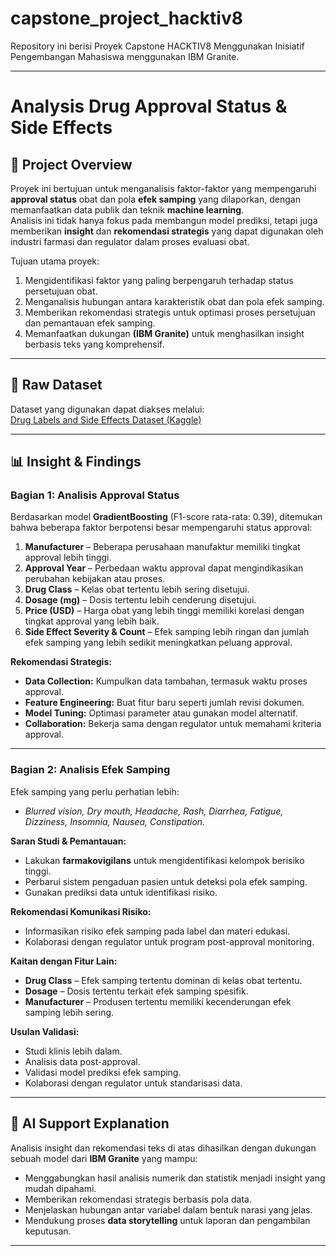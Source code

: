 # capstone_project_hacktiv8
Repository ini berisi Proyek Capstone HACKTIV8 Menggunakan Inisiatif Pengembangan Mahasiswa menggunakan  IBM Granite.

---

# Analysis Drug Approval Status & Side Effects

## 📌 Project Overview
Proyek ini bertujuan untuk menganalisis faktor-faktor yang mempengaruhi **approval status** obat dan pola **efek samping** yang dilaporkan, dengan memanfaatkan data publik dan teknik **machine learning**.  
Analisis ini tidak hanya fokus pada membangun model prediksi, tetapi juga memberikan **insight** dan **rekomendasi strategis** yang dapat digunakan oleh industri farmasi dan regulator dalam proses evaluasi obat.

Tujuan utama proyek:
1. Mengidentifikasi faktor yang paling berpengaruh terhadap status persetujuan obat.
2. Menganalisis hubungan antara karakteristik obat dan pola efek samping.
3. Memberikan rekomendasi strategis untuk optimasi proses persetujuan dan pemantauan efek samping.
4. Memanfaatkan dukungan **(IBM Granite)** untuk menghasilkan insight berbasis teks yang komprehensif.

---

## 📂 Raw Dataset
Dataset yang digunakan dapat diakses melalui:  
[Drug Labels and Side Effects Dataset (Kaggle)](https://www.kaggle.com/datasets/pratyushpuri/drug-labels-and-side-effects-dataset-1400-records)  

---

## 📊 Insight & Findings

### Bagian 1: Analisis Approval Status
Berdasarkan model **GradientBoosting** (F1-score rata-rata: 0.39), ditemukan bahwa beberapa faktor berpotensi besar mempengaruhi status approval:

1. **Manufacturer** – Beberapa perusahaan manufaktur memiliki tingkat approval lebih tinggi.
2. **Approval Year** – Perbedaan waktu approval dapat mengindikasikan perubahan kebijakan atau proses.
3. **Drug Class** – Kelas obat tertentu lebih sering disetujui.
4. **Dosage (mg)** – Dosis tertentu lebih cenderung disetujui.
5. **Price (USD)** – Harga obat yang lebih tinggi memiliki korelasi dengan tingkat approval yang lebih baik.
6. **Side Effect Severity & Count** – Efek samping lebih ringan dan jumlah efek samping yang lebih sedikit meningkatkan peluang approval.

**Rekomendasi Strategis:**
- **Data Collection:** Kumpulkan data tambahan, termasuk waktu proses approval.
- **Feature Engineering:** Buat fitur baru seperti jumlah revisi dokumen.
- **Model Tuning:** Optimasi parameter atau gunakan model alternatif.
- **Collaboration:** Bekerja sama dengan regulator untuk memahami kriteria approval.

---

### Bagian 2: Analisis Efek Samping
Efek samping yang perlu perhatian lebih:
- *Blurred vision, Dry mouth, Headache, Rash, Diarrhea, Fatigue, Dizziness, Insomnia, Nausea, Constipation.*

**Saran Studi & Pemantauan:**
- Lakukan **farmakovigilans** untuk mengidentifikasi kelompok berisiko tinggi.
- Perbarui sistem pengaduan pasien untuk deteksi pola efek samping.
- Gunakan prediksi data untuk identifikasi risiko.

**Rekomendasi Komunikasi Risiko:**
- Informasikan risiko efek samping pada label dan materi edukasi.
- Kolaborasi dengan regulator untuk program post-approval monitoring.

**Kaitan dengan Fitur Lain:**
- **Drug Class** – Efek samping tertentu dominan di kelas obat tertentu.
- **Dosage** – Dosis tertentu terkait efek samping spesifik.
- **Manufacturer** – Produsen tertentu memiliki kecenderungan efek samping lebih sering.

**Usulan Validasi:**
- Studi klinis lebih dalam.
- Analisis data post-approval.
- Validasi model prediksi efek samping.
- Kolaborasi dengan regulator untuk standarisasi data.

---

## 🤖 AI Support Explanation
Analisis insight dan rekomendasi teks di atas dihasilkan dengan dukungan sebuah model dari **IBM Granite** yang mampu:
- Menggabungkan hasil analisis numerik dan statistik menjadi insight yang mudah dipahami.
- Memberikan rekomendasi strategis berbasis pola data.
- Menjelaskan hubungan antar variabel dalam bentuk narasi yang jelas.
- Mendukung proses **data storytelling** untuk laporan dan pengambilan keputusan.

---


